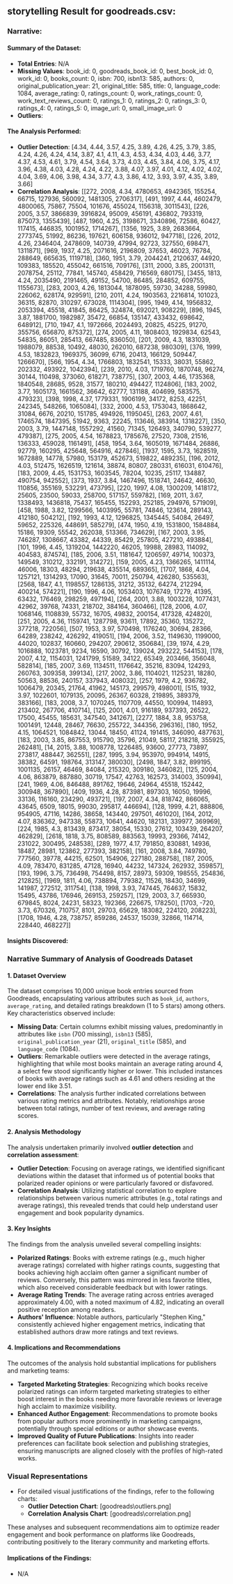 ## storytelling Result for goodreads.csv:

### Narrative:

#### Summary of the Dataset:
- **Total Entries**: N/A
- **Missing Values**: book_id: 0, goodreads_book_id: 0, best_book_id: 0, work_id: 0, books_count: 0, isbn: 700, isbn13: 585, authors: 0, original_publication_year: 21, original_title: 585, title: 0, language_code: 1084, average_rating: 0, ratings_count: 0, work_ratings_count: 0, work_text_reviews_count: 0, ratings_1: 0, ratings_2: 0, ratings_3: 0, ratings_4: 0, ratings_5: 0, image_url: 0, small_image_url: 0
- **Outliers**: 

#### The Analysis Performed:
- **Outlier Detection**: [4.34, 4.44, 3.57, 4.25, 3.89, 4.26, 4.25, 3.79, 3.85, 4.24, 4.26, 4.24, 4.14, 3.87, 4.1, 4.11, 4.3, 4.53, 4.34, 4.03, 4.46, 3.77, 4.37, 4.53, 4.61, 3.79, 4.54, 3.64, 3.73, 4.03, 4.45, 3.84, 4.06, 3.75, 4.17, 3.96, 4.38, 4.03, 4.28, 4.24, 4.22, 3.88, 4.07, 3.97, 4.01, 4.12, 4.02, 4.02, 4.04, 3.69, 4.06, 3.98, 4.34, 3.77, 4.3, 3.86, 4.12, 3.93, 3.97, 4.35, 3.89, 3.66]
- **Correlation Analysis**: [[272, 2008, 4.34, 4780653, 4942365, 155254, 66715, 127936, 560092, 1481305, 2706317], [491, 1997, 4.44, 4602479, 4800065, 75867, 75504, 101676, 455024, 1156318, 3011543], [226, 2005, 3.57, 3866839, 3916824, 95009, 456191, 436802, 793319, 875073, 1355439], [487, 1960, 4.25, 3198671, 3340896, 72586, 60427, 117415, 446835, 1001952, 1714267], [1356, 1925, 3.89, 2683664, 2773745, 51992, 86236, 197621, 606158, 936012, 947718], [226, 2012, 4.26, 2346404, 2478609, 140739, 47994, 92723, 327550, 698471, 1311871], [969, 1937, 4.25, 2071616, 2196809, 37653, 46023, 76784, 288649, 665635, 1119718], [360, 1951, 3.79, 2044241, 2120637, 44920, 109383, 185520, 455042, 661516, 709176], [311, 2000, 3.85, 2001311, 2078754, 25112, 77841, 145740, 458429, 716569, 680175], [3455, 1813, 4.24, 2035490, 2191465, 49152, 54700, 86485, 284852, 609755, 1155673], [283, 2003, 4.26, 1813044, 1878095, 59730, 34288, 59980, 226062, 628174, 929591], [210, 2011, 4.24, 1903563, 2216814, 101023, 36315, 82870, 310297, 673028, 1114304], [995, 1949, 4.14, 1956832, 2053394, 45518, 41845, 86425, 324874, 692021, 908229], [896, 1945, 3.87, 1881700, 1982987, 35472, 66854, 135147, 433432, 698642, 648912], [710, 1947, 4.1, 1972666, 2024493, 20825, 45225, 91270, 355756, 656870, 875372], [274, 2005, 4.11, 1808403, 1929834, 62543, 54835, 86051, 285413, 667485, 836050], [201, 2009, 4.3, 1831039, 1988079, 88538, 10492, 48030, 262010, 687238, 980309], [376, 1999, 4.53, 1832823, 1969375, 36099, 6716, 20413, 166129, 509447, 1266670], [566, 1954, 4.34, 1766803, 1832541, 15333, 38031, 55862, 202332, 493922, 1042394], [239, 2010, 4.03, 1719760, 1870748, 96274, 30144, 110498, 373060, 618271, 738775], [307, 2003, 4.46, 1735368, 1840548, 28685, 9528, 31577, 180210, 494427, 1124806], [183, 2002, 3.77, 1605173, 1661562, 36642, 62777, 131188, 404699, 583575, 479323], [398, 1998, 4.37, 1779331, 1906199, 34172, 8253, 42251, 242345, 548266, 1065084], [332, 2000, 4.53, 1753043, 1868642, 31084, 6676, 20210, 151785, 494926, 1195045], [263, 2007, 4.61, 1746574, 1847395, 51942, 9363, 22245, 113646, 383914, 1318227], [350, 2003, 3.79, 1447148, 1557292, 41560, 71345, 126493, 340790, 539277, 479387], [275, 2005, 4.54, 1678823, 1785676, 27520, 7308, 21516, 136333, 459028, 1161491], [458, 1954, 3.64, 1605019, 1671484, 26886, 92779, 160295, 425648, 564916, 427846], [1937, 1595, 3.73, 1628519, 1672889, 14778, 57980, 153179, 452673, 519822, 489235], [196, 2012, 4.03, 512475, 1626519, 121614, 38874, 80807, 280331, 616031, 610476], [183, 2009, 4.45, 1531753, 1603545, 78204, 10235, 25117, 134887, 490754, 942552], [373, 1937, 3.84, 1467496, 1518741, 24642, 46630, 110856, 355169, 532291, 473795], [220, 1997, 4.08, 1300209, 1418172, 25605, 23500, 59033, 258700, 517157, 559782], [169, 2011, 3.67, 1338493, 1436818, 75437, 165455, 152293, 252185, 294976, 571909], [458, 1988, 3.82, 1299566, 1403995, 55781, 74846, 123614, 289143, 412180, 504212], [192, 1993, 4.12, 1296825, 1345445, 54084, 26497, 59652, 225326, 448691, 585279], [474, 1950, 4.19, 1531800, 1584884, 15186, 19309, 55542, 262038, 513366, 734629], [167, 2003, 3.95, 746287, 1308667, 43382, 44339, 85429, 257805, 427210, 493884], [101, 1996, 4.45, 1319204, 1442220, 46205, 19988, 28983, 114092, 404583, 874574], [185, 2006, 3.51, 1181647, 1206597, 49714, 100373, 149549, 310212, 332191, 314272], [159, 2005, 4.23, 1366265, 1411114, 46006, 18303, 48294, 219638, 435514, 689365], [1707, 1868, 4.04, 1257121, 1314293, 17090, 31645, 70011, 250794, 426280, 535563], [2568, 1847, 4.1, 1198557, 1286135, 31212, 35132, 64274, 212294, 400214, 574221], [190, 1996, 4.06, 1053403, 1076749, 17279, 41395, 63432, 176469, 298259, 497194], [264, 2001, 3.88, 1003228, 1077431, 42962, 39768, 74331, 218702, 384164, 360466], [128, 2006, 4.07, 1068146, 1108839, 55732, 16705, 49832, 200154, 417328, 424820], [251, 2005, 4.36, 1159741, 1287798, 93611, 17892, 35360, 135272, 377218, 722056], [507, 1953, 3.97, 570498, 1176240, 30694, 28366, 64289, 238242, 426292, 419051], [194, 2006, 3.52, 1149630, 1199000, 44020, 102837, 160660, 294207, 290612, 350684], [39, 1974, 4.29, 1016888, 1023781, 9234, 16590, 30792, 139024, 293222, 544153], [178, 2007, 4.12, 1154031, 1241799, 51589, 34122, 65349, 203466, 356048, 582814], [185, 2007, 3.69, 1134511, 1176642, 35216, 83094, 124293, 260763, 309358, 399134], [217, 2002, 3.86, 1104021, 1125231, 18280, 50563, 88536, 240157, 337943, 408032], [257, 1979, 4.2, 936782, 1006479, 20345, 21764, 41962, 145173, 299579, 498001], [515, 1932, 3.97, 1022601, 1079135, 20095, 26367, 60328, 219895, 389379, 383166], [183, 2008, 3.7, 1070245, 1107709, 44550, 100994, 114893, 213402, 267706, 410714], [125, 2001, 4.01, 916189, 937393, 26522, 17500, 45455, 185631, 347540, 341267], [2277, 1884, 3.8, 953758, 1001491, 12448, 28467, 76630, 255722, 344356, 296316], [180, 1952, 4.15, 1064521, 1084842, 13044, 18450, 41124, 191415, 346090, 487763], [183, 2003, 3.85, 867553, 915790, 35796, 21049, 58117, 218218, 355925, 262481], [14, 2015, 3.88, 1008778, 1226485, 93600, 27773, 73897, 273817, 488447, 362551], [287, 1995, 3.94, 953970, 994914, 14915, 38382, 64591, 198764, 313147, 380030], [2498, 1847, 3.82, 899195, 1001135, 26157, 46469, 84084, 215320, 309180, 346082], [125, 2004, 4.06, 863879, 887880, 30719, 17547, 42763, 162573, 314003, 350994], [241, 1969, 4.06, 846488, 891762, 19646, 24964, 45518, 152442, 300948, 367890], [409, 1936, 4.28, 873981, 897303, 16050, 19996, 33136, 116160, 234290, 493721], [197, 2007, 4.34, 818742, 866065, 43645, 6509, 18015, 99030, 295817, 446694], [128, 1999, 4.21, 888806, 954905, 47116, 14286, 38658, 143440, 297501, 461020], [164, 2012, 4.07, 836362, 947338, 55873, 10641, 44620, 182131, 339977, 369969], [224, 1985, 4.3, 813439, 873417, 38054, 15330, 27612, 103439, 264207, 462829], [2618, 1818, 3.75, 808589, 883563, 19993, 29366, 74142, 231022, 300495, 248538], [289, 1977, 4.17, 791850, 830881, 14936, 18487, 28981, 123862, 277393, 382158], [161, 2008, 3.84, 749780, 777560, 39778, 44215, 62501, 154906, 227180, 288758], [187, 2005, 4.09, 783470, 831285, 47128, 16940, 44232, 147324, 262932, 359857], [193, 1996, 3.75, 736498, 754498, 8157, 28973, 59309, 198555, 254836, 212825], [1969, 1811, 4.06, 738894, 779382, 11526, 18430, 34699, 141987, 272512, 311754], [138, 1998, 3.93, 747445, 764637, 15832, 15495, 43786, 176946, 269153, 259257], [129, 2003, 3.7, 665930, 679845, 8024, 24231, 58323, 192366, 226675, 178250], [1703, -720, 3.73, 670326, 710757, 8101, 29703, 65629, 183082, 224120, 208223], [1708, 1946, 4.28, 738757, 859286, 24537, 15039, 32866, 114714, 228440, 468227]]

#### Insights Discovered:
### Narrative Summary of Analysis of Goodreads Dataset

#### 1. Dataset Overview
The dataset comprises 10,000 unique book entries sourced from Goodreads, encapsulating various attributes such as `book_id`, `authors`, `average_rating`, and detailed ratings breakdown (1 to 5 stars) among others. Key characteristics observed include:

- **Missing Data**: Certain columns exhibit missing values, predominantly in attributes like `isbn` (700 missing), `isbn13` (585), `original_publication_year` (21), `original_title` (585), and `language_code` (1084).
- **Outliers**: Remarkable outliers were detected in the average ratings, highlighting that while most books maintain an average rating around 4, a select few stood significantly higher or lower. This included instances of books with average ratings such as 4.61 and others residing at the lower end like 3.51.
- **Correlations**: The analysis further indicated correlations between various rating metrics and attributes. Notably, relationships arose between total ratings, number of text reviews, and average rating scores.

#### 2. Analysis Methodology
The analysis undertaken primarily involved **outlier detection** and **correlation assessment**:

- **Outlier Detection**: Focusing on average ratings, we identified significant deviations within the dataset that informed us of potential books that polarized reader opinions or were particularly favored or disfavored.
- **Correlation Analysis**: Utilizing statistical correlation to explore relationships between various numeric attributes (e.g., total ratings and average ratings), this revealed trends that could help understand user engagement and book popularity dynamics.

#### 3. Key Insights
The findings from the analysis unveiled several compelling insights:

- **Polarized Ratings**: Books with extreme ratings (e.g., much higher average ratings) correlated with higher ratings counts, suggesting that books achieving high acclaim often garner a significant number of reviews. Conversely, this pattern was mirrored in less favorite titles, which also received considerable feedback but with lower ratings.
- **Average Rating Trends**: The average rating across entries averaged approximately 4.00, with a noted maximum of 4.82, indicating an overall positive reception among readers.
- **Authors' Influence**: Notable authors, particularly "Stephen King," consistently achieved higher engagement metrics, indicating that established authors draw more ratings and text reviews.

#### 4. Implications and Recommendations
The outcomes of the analysis hold substantial implications for publishers and marketing teams:

- **Targeted Marketing Strategies**: Recognizing which books receive polarized ratings can inform targeted marketing strategies to either boost interest in the books needing more favorable reviews or leverage high acclaim to maximize visibility.
- **Enhanced Author Engagement**: Recommendations to promote books from popular authors more prominently in marketing campaigns, potentially through special editions or author showcase events.
- **Improved Quality of Future Publications**: Insights into reader preferences can facilitate book selection and publishing strategies, ensuring manuscripts are aligned closely with the profiles of high-rated works.

### Visual Representations
- For detailed visual justifications of the findings, refer to the following charts:
  - **Outlier Detection Chart**: [goodreads\outliers.png]
  - **Correlation Analysis Chart**: [goodreads\correlation.png]

These analyses and subsequent recommendations aim to optimize reader engagement and book performance on platforms like Goodreads, contributing positively to the literary community and marketing efforts.

#### Implications of the Findings:
- N/A



